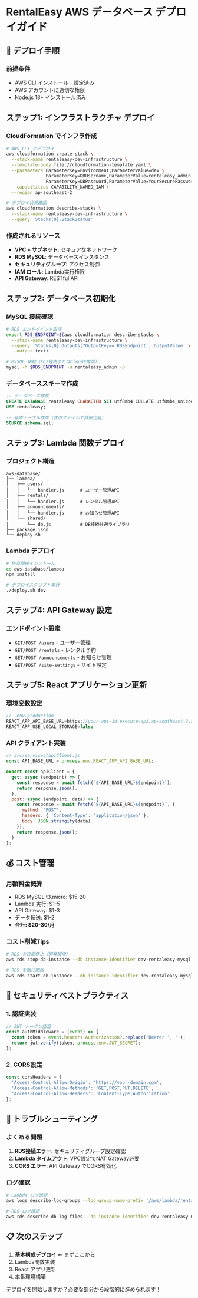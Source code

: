 # RentalEasy AWS データベース デプロイガイド

## 🚀 デプロイ手順

### 前提条件
- AWS CLI インストール・設定済み
- AWS アカウントに適切な権限
- Node.js 18+ インストール済み

## ステップ1: インフラストラクチャ デプロイ

### CloudFormation でインフラ作成
```bash
# AWS CLI でデプロイ
aws cloudformation create-stack \
  --stack-name rentaleasy-dev-infrastructure \
  --template-body file://cloudformation-template.yaml \
  --parameters ParameterKey=Environment,ParameterValue=dev \
               ParameterKey=DBUsername,ParameterValue=rentaleasy_admin \
               ParameterKey=DBPassword,ParameterValue=YourSecurePassword123! \
  --capabilities CAPABILITY_NAMED_IAM \
  --region ap-southeast-2

# デプロイ状況確認
aws cloudformation describe-stacks \
  --stack-name rentaleasy-dev-infrastructure \
  --query 'Stacks[0].StackStatus'
```

### 作成されるリソース
- **VPC + サブネット**: セキュアなネットワーク
- **RDS MySQL**: データベースインスタンス
- **セキュリティグループ**: アクセス制御
- **IAM ロール**: Lambda実行権限
- **API Gateway**: RESTful API

## ステップ2: データベース初期化

### MySQL 接続確認
```bash
# RDS エンドポイント取得
export RDS_ENDPOINT=$(aws cloudformation describe-stacks \
  --stack-name rentaleasy-dev-infrastructure \
  --query 'Stacks[0].Outputs[?OutputKey==`RDSEndpoint`].OutputValue' \
  --output text)

# MySQL 接続（EC2経由またはCloud9推奨）
mysql -h $RDS_ENDPOINT -u rentaleasy_admin -p
```

### データベーススキーマ作成
```sql
-- データベース作成
CREATE DATABASE rentaleasy CHARACTER SET utf8mb4 COLLATE utf8mb4_unicode_ci;
USE rentaleasy;

-- 基本テーブル作成（次のファイルで詳細定義）
SOURCE schema.sql;
```

## ステップ3: Lambda 関数デプロイ

### プロジェクト構造
```
aws-database/
├── lambda/
│   ├── users/
│   │   └── handler.js      # ユーザー管理API
│   ├── rentals/
│   │   └── handler.js      # レンタル管理API
│   ├── announcements/
│   │   └── handler.js      # お知らせ管理API
│   └── shared/
│       └── db.js           # DB接続共通ライブラリ
├── package.json
└── deploy.sh
```

### Lambda デプロイ
```bash
# 依存関係インストール
cd aws-database/lambda
npm install

# デプロイスクリプト実行
./deploy.sh dev
```

## ステップ4: API Gateway 設定

### エンドポイント設定
- `GET/POST /users` - ユーザー管理
- `GET/POST /rentals` - レンタル予約
- `GET/POST /announcements` - お知らせ管理
- `GET/POST /site-settings` - サイト設定

## ステップ5: React アプリケーション更新

### 環境変数設定
```javascript
// .env.production
REACT_APP_API_BASE_URL=https://your-api-id.execute-api.ap-southeast-2.amazonaws.com/dev
REACT_APP_USE_LOCAL_STORAGE=false
```

### API クライアント実装
```javascript
// src/services/apiClient.js
const API_BASE_URL = process.env.REACT_APP_API_BASE_URL;

export const apiClient = {
  get: async (endpoint) => {
    const response = await fetch(`${API_BASE_URL}${endpoint}`);
    return response.json();
  },
  post: async (endpoint, data) => {
    const response = await fetch(`${API_BASE_URL}${endpoint}`, {
      method: 'POST',
      headers: { 'Content-Type': 'application/json' },
      body: JSON.stringify(data)
    });
    return response.json();
  }
};
```

## 💰 コスト管理

### 月額料金概算
- RDS MySQL t3.micro: $15-20
- Lambda 実行: $1-5
- API Gateway: $1-3
- データ転送: $1-2
- **合計: $20-30/月**

### コスト削減Tips
```bash
# RDS を夜間停止（開発環境）
aws rds stop-db-instance --db-instance-identifier dev-rentaleasy-mysql

# RDS を朝に開始
aws rds start-db-instance --db-instance-identifier dev-rentaleasy-mysql
```

## 🔐 セキュリティベストプラクティス

### 1. 認証実装
```javascript
// JWT トークン認証
const authMiddleware = (event) => {
  const token = event.headers.Authorization?.replace('Bearer ', '');
  return jwt.verify(token, process.env.JWT_SECRET);
};
```

### 2. CORS設定
```javascript
const corsHeaders = {
  'Access-Control-Allow-Origin': 'https://your-domain.com',
  'Access-Control-Allow-Methods': 'GET,POST,PUT,DELETE',
  'Access-Control-Allow-Headers': 'Content-Type,Authorization'
};
```

## 🔧 トラブルシューティング

### よくある問題
1. **RDS接続エラー**: セキュリティグループ設定確認
2. **Lambda タイムアウト**: VPC設定でNAT Gateway必要
3. **CORS エラー**: API Gateway でCORS有効化

### ログ確認
```bash
# Lambda ログ確認
aws logs describe-log-groups --log-group-name-prefix '/aws/lambda/rentaleasy'

# RDS ログ確認  
aws rds describe-db-log-files --db-instance-identifier dev-rentaleasy-mysql
```

## 📋 次のステップ

1. **基本構成デプロイ** ← まずここから
2. Lambda関数実装
3. React アプリ更新
4. 本番環境構築

デプロイを開始しますか？必要な部分から段階的に進められます！